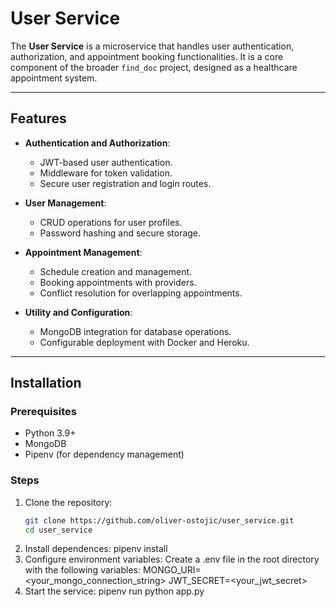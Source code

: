 # User Service

The **User Service** is a microservice that handles user authentication, authorization, and appointment booking functionalities. It is a core component of the broader `find_doc` project, designed as a healthcare appointment system. 

---

## Features

- **Authentication and Authorization**:
  - JWT-based user authentication.
  - Middleware for token validation.
  - Secure user registration and login routes.

- **User Management**:
  - CRUD operations for user profiles.
  - Password hashing and secure storage.

- **Appointment Management**:
  - Schedule creation and management.
  - Booking appointments with providers.
  - Conflict resolution for overlapping appointments.

- **Utility and Configuration**:
  - MongoDB integration for database operations.
  - Configurable deployment with Docker and Heroku.

---

## Installation

### Prerequisites

- Python 3.9+
- MongoDB
- Pipenv (for dependency management)

### Steps

1. Clone the repository:
   ```bash
   git clone https://github.com/oliver-ostojic/user_service.git
   cd user_service

2. Install dependences:
   pipenv install
4. Configure environment variables:
   Create a .env file in the root directory with the following variables:
   MONGO_URI=<your_mongo_connection_string>
   JWT_SECRET=<your_jwt_secret>
5. Start the service:
   pipenv run python app.py
   
